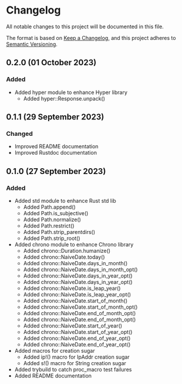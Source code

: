 # Changelog

[Keep a Changelog]:    https://keepachangelog.com/en/1.0.0/
[Semantic Versioning]: https://semver.org/spec/v2.0.0.html
[Tera]:                https://crates.io/crates/tera

All notable changes to this project will be documented in this file.

The format is based on [Keep a Changelog][], and this project adheres to
[Semantic Versioning][].


## 0.2.0 (01 October 2023)

### Added

  - Added hyper module to enhance Hyper library
      - Added hyper::Response.unpack()


## 0.1.1 (29 September 2023)

### Changed

  - Improved README documentation
  - Improved Rustdoc documentation


## 0.1.0 (27 September 2023)

### Added

  - Added std module to enhance Rust std lib
      - Added Path.append()
      - Added Path.is_subjective()
      - Added Path.normalize()
      - Added Path.restrict()
      - Added Path.strip_parentdirs()
      - Added Path.strip_root()
  - Added chrono module to enhance Chrono library
      - Added chrono::Duration.humanize()
      - Added chrono::NaiveDate.today()
      - Added chrono::NaiveDate.days_in_month()
      - Added chrono::NaiveDate.days_in_month_opt()
      - Added chrono::NaiveDate.days_in_year_opt()
      - Added chrono::NaiveDate.days_in_year_opt()
      - Added chrono::NaiveDate.is_leap_year()
      - Added chrono::NaiveDate.is_leap_year_opt()
      - Added chrono::NaiveDate.start_of_month()
      - Added chrono::NaiveDate.start_of_month_opt()
      - Added chrono::NaiveDate.end_of_month_opt()
      - Added chrono::NaiveDate.end_of_month_opt()
      - Added chrono::NaiveDate.start_of_year()
      - Added chrono::NaiveDate.start_of_year_opt()
      - Added chrono::NaiveDate.end_of_year_opt()
      - Added chrono::NaiveDate.end_of_year_opt()
  - Added macros for creation sugar
      - Added ip!() macro for IpAddr creation sugar
      - Added s!() macro for String creation sugar
  - Added trybuild to catch proc_macro test failures
  - Added README documentation


